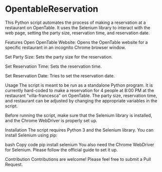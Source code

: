 # OpentableReservation

This Python script automates the process of making a reservation at a restaurant on OpenTable. It uses the Selenium library to interact with the web page, setting the party size, reservation time, and reservation date.

Features
Open OpenTable Website: Opens the OpenTable website for a specific restaurant in an incognito Chrome browser window.

Set Party Size: Sets the party size for the reservation.

Set Reservation Time: Sets the reservation time.

Set Reservation Date: Tries to set the reservation date.

Usage
The script is meant to be run as a standalone Python program. It is currently hard-coded to make a reservation for 4 people at 8:00 PM at the restaurant "villa-francesca" on OpenTable. The party size, reservation time, and restaurant can be adjusted by changing the appropriate variables in the script.

Before running the script, make sure that the Selenium library is installed, and the Chrome WebDriver is properly set up.

Installation
The script requires Python 3 and the Selenium library. You can install Selenium using pip:

bash
Copy code
pip install selenium
You also need the Chrome WebDriver for Selenium. Please follow the official guide to set it up.

Contribution
Contributions are welcome! Please feel free to submit a Pull Request.
